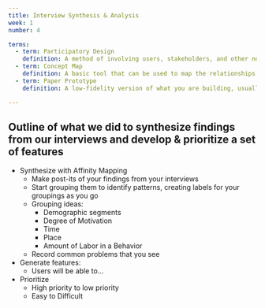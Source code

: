 ```yaml
---
title: Interview Synthesis & Analysis
week: 1
number: 4

terms:
  - term: Participatory Design
    definition: A method of involving users, stakeholders, and other non-designers in the design process in order to better translate their needs into visual solutions.
  - term: Concept Map
    definition: A basic tool that can be used to map the relationships between concepts as they emerge through a discussion or interview.
  - term: Paper Prototype
    definition: A low-fidelity version of what you are building, usually with interchangeable elements.

---
```


## Outline of what we did to synthesize findings from our interviews and develop & prioritize a set of features

* Synthesize with Affinity Mapping
    * Make post-its of your findings from your interviews
    * Start grouping them to identify patterns, creating labels for your groupings as you go
    * Grouping ideas:
        * Demographic segments
        * Degree of Motivation
        * Time
        * Place
        * Amount of Labor in a Behavior
    * Record common problems that you see
* Generate features:
    * Users will be able to...
* Prioritize
    * High priority to low priority
    * Easy to Difficult

